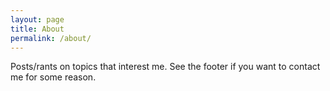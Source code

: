 ```yaml
---
layout: page
title: About
permalink: /about/
---
```


Posts/rants on topics that interest me.  See the footer if you want to contact me for some reason.
